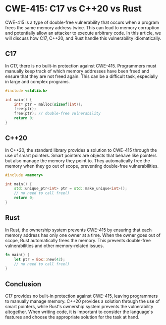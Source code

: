 # CWE-415: C17 vs C++20 vs Rust

CWE-415 is a type of double-free vulnerability that occurs when a program frees the same memory 
address twice. This can lead to memory corruption and potentially allow an attacker to execute 
arbitrary code. In this article, we will discuss how C17, C++20, and Rust handle this vulnerability 
idiomatically.

## C17

In C17, there is no built-in protection against CWE-415. Programmers must manually keep track of 
which memory addresses have been freed and ensure that they are not freed again. This can be a 
difficult task, especially in large and complex programs.

```c
#include <stdlib.h>

int main() {
    int* ptr = malloc(sizeof(int));
    free(ptr);
    free(ptr); // double-free vulnerability
    return 0;
}
```

## C++20

In C++20, the standard library provides a solution to CWE-415 through the use of smart pointers. 
Smart pointers are objects that behave like pointers but also manage the memory they point to. They 
automatically free the memory when they go out of scope, preventing double-free vulnerabilities.

```c++
#include <memory>

int main() {
    std::unique_ptr<int> ptr = std::make_unique<int>();
    // no need to call free()
    return 0;
}
```

## Rust

In Rust, the ownership system prevents CWE-415 by ensuring that each memory address has only one 
owner at a time. When the owner goes out of scope, Rust automatically frees the memory. This 
prevents double-free vulnerabilities and other memory-related issues.

```rust
fn main() {
    let ptr = Box::new(42);
    // no need to call free()
}
```

## Conclusion

C17 provides no built-in protection against CWE-415, leaving programmers to manually manage memory. 
C++20 provides a solution through the use of smart pointers, while Rust's ownership system prevents 
the vulnerability altogether. When writing code, it is important to consider the language's 
features and choose the appropriate solution for the task at hand.

